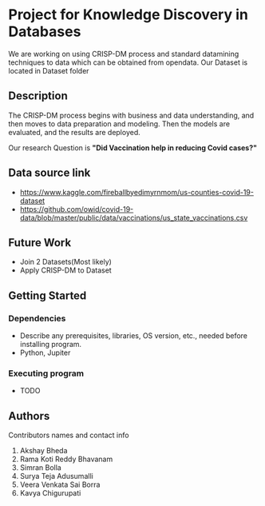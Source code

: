 # Project for Knowledge Discovery in Databases

We are working on using CRISP-DM process and standard datamining techniques to data which can be obtained from opendata.
Our Dataset is located in Dataset folder

## Description

The CRISP-DM process begins with business and data understanding, and then moves to data preparation and modeling. Then the models are evaluated, and the results are deployed. 

Our research Question is **"Did Vaccination help in reducing Covid cases?"**

## Data source link
* https://www.kaggle.com/fireballbyedimyrnmom/us-counties-covid-19-dataset
* https://github.com/owid/covid-19-data/blob/master/public/data/vaccinations/us_state_vaccinations.csv

## Future Work
* Join 2 Datasets(Most likely)
* Apply CRISP-DM to Dataset
## Getting Started

### Dependencies

* Describe any prerequisites, libraries, OS version, etc., needed before installing program.
* Python, Jupiter

### Executing program

* TODO

## Authors

Contributors names and contact info

1. Akshay Bheda
2. Rama Koti Reddy Bhavanam
3. Simran Bolla
4. Surya Teja Adusumalli
5. Veera Venkata Sai Borra
6. Kavya Chigurupati